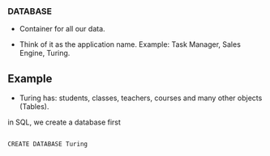 ### DATABASE

- Container for all our data.

- Think of it as the application name. Example: Task Manager, Sales Engine, Turing.


## Example

- Turing has: students, classes, teachers, courses and many other objects (Tables).

in SQL, we create a database first

```html

CREATE DATABASE Turing

```

